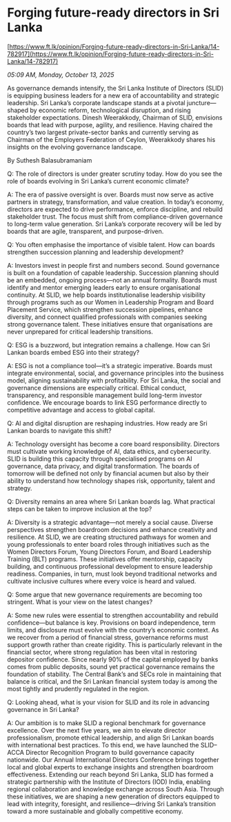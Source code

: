 # Forging future-ready directors in Sri Lanka

[https://www.ft.lk/opinion/Forging-future-ready-directors-in-Sri-Lanka/14-782917](https://www.ft.lk/opinion/Forging-future-ready-directors-in-Sri-Lanka/14-782917)

*05:09 AM, Monday, October 13, 2025*

As governance demands intensify, the Sri Lanka Institute of Directors (SLID) is equipping business leaders for a new era of accountability and strategic leadership. Sri Lanka’s corporate landscape stands at a pivotal juncture—shaped by economic reform, technological disruption, and rising stakeholder expectations. Dinesh Weerakkody, Chairman of SLID, envisions boards that lead with purpose, agility, and resilience. Having chaired the country’s two largest private-sector banks and currently serving as Chairman of the Employers Federation of Ceylon, Weerakkody shares his insights on the evolving governance landscape.

By Suthesh Balasubramaniam

Q: The role of directors is under greater scrutiny today. How do you see the role of boards evolving in Sri Lanka’s current economic climate?

A: The era of passive oversight is over. Boards must now serve as active partners in strategy, transformation, and value creation. In today’s economy, directors are expected to drive performance, enforce discipline, and rebuild stakeholder trust. The focus must shift from compliance-driven governance to long-term value generation. Sri Lanka’s corporate recovery will be led by boards that are agile, transparent, and purpose-driven.

Q: You often emphasise the importance of visible talent. How can boards strengthen succession planning and leadership development?

A: Investors invest in people first and numbers second. Sound governance is built on a foundation of capable leadership. Succession planning should be an embedded, ongoing process—not an annual formality. Boards must identify and mentor emerging leaders early to ensure organisational continuity. At SLID, we help boards institutionalise leadership visibility through programs such as our Women in Leadership Program and Board Placement Service, which strengthen succession pipelines, enhance diversity, and connect qualified professionals with companies seeking strong governance talent. These initiatives ensure that organisations are never unprepared for critical leadership transitions.

Q: ESG is a buzzword, but integration remains a challenge. How can Sri Lankan boards embed ESG into their strategy?

A: ESG is not a compliance tool—it’s a strategic imperative. Boards must integrate environmental, social, and governance principles into the business model, aligning sustainability with profitability. For Sri Lanka, the social and governance dimensions are especially critical. Ethical conduct, transparency, and responsible management build long-term investor confidence. We encourage boards to link ESG performance directly to competitive advantage and access to global capital.

Q: AI and digital disruption are reshaping industries. How ready are Sri Lankan boards to navigate this shift?

A: Technology oversight has become a core board responsibility. Directors must cultivate working knowledge of AI, data ethics, and cybersecurity. SLID is building this capacity through specialised programs on AI governance, data privacy, and digital transformation. The boards of tomorrow will be defined not only by financial acumen but also by their ability to understand how technology shapes risk, opportunity, talent and strategy.

Q: Diversity remains an area where Sri Lankan boards lag. What practical steps can be taken to improve inclusion at the top?

A: Diversity is a strategic advantage—not merely a social cause. Diverse perspectives strengthen boardroom decisions and enhance creativity and resilience. At SLID, we are creating structured pathways for women and young professionals to enter board roles through initiatives such as the Women Directors Forum, Young Directors Forum, and Board Leadership Training (BLT) programs. These initiatives offer mentorship, capacity building, and continuous professional development to ensure leadership readiness. Companies, in turn, must look beyond traditional networks and cultivate inclusive cultures where every voice is heard and valued.

Q: Some argue that new governance requirements are becoming too stringent. What is your view on the latest changes?

A: Some new rules were essential to strengthen accountability and rebuild confidence—but balance is key. Provisions on board independence, term limits, and disclosure must evolve with the country’s economic context. As we recover from a period of financial stress, governance reforms must support growth rather than create rigidity. This is particularly relevant in the financial sector, where strong regulation has been vital in restoring depositor confidence. Since nearly 90% of the capital employed by banks comes from public deposits, sound yet practical governance remains the foundation of stability. The Central Bank’s and SECs role in maintaining that balance is critical, and the Sri Lankan financial system today is among the most tightly and prudently regulated in the region.

Q: Looking ahead, what is your vision for SLID and its role in advancing governance in Sri Lanka?

A: Our ambition is to make SLID a regional benchmark for governance excellence. Over the next five years, we aim to elevate director professionalism, promote ethical leadership, and align Sri Lankan boards with international best practices. To this end, we have launched the SLID–ACCA Director Recognition Program to build governance capacity nationwide. Our Annual International Directors Conference brings together local and global experts to exchange insights and strengthen boardroom effectiveness. Extending our reach beyond Sri Lanka, SLID has formed a strategic partnership with the Institute of Directors (IOD) India, enabling regional collaboration and knowledge exchange across South Asia. Through these initiatives, we are shaping a new generation of directors equipped to lead with integrity, foresight, and resilience—driving Sri Lanka’s transition toward a more sustainable and globally competitive economy.

